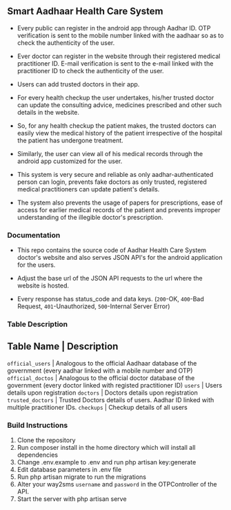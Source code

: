 ## Smart Aadhaar Health Care System

* Every public can register in the android app through Aadhar ID. OTP verification is sent to the mobile number linked with the aadhaar so as to check the authenticity of the user.

* Ever doctor can register in the website through their registered medical practitioner ID. E-mail verification is sent to the e-mail linked with the practitioner ID to check the authenticity of the user.

* Users can add trusted doctors in their app. 

* For every health checkup the user undertakes, his/her trusted doctor can update the consulting advice, medicines prescribed and other such details in the  website. 

* So, for any health checkup the patient makes, the trusted doctors can easily view the medical history of the patient irrespective of the hospital the patient has undergone treatment. 

* Similarly, the user can view all of his medical records through the android app customized for the user.

* This system is very secure and reliable as only aadhar-authenticated person can login, prevents fake doctors as only trusted, registered medical practitioners can update patient's details. 

* The system also prevents the usage of papers for prescriptions, ease of access for earlier medical records of the patient and prevents improper understanding of the illegible doctor's prescription. 


### Documentation

* This repo contains the source code of Aadhar Health Care System doctor's website and also serves JSON API's for the android application for the users.

* Adjust the base url of the JSON API requests to the url where the website is hosted.

* Every response has status_code and data keys. (`200`-OK, `400`-Bad Request, `401`-Unauthorized, `500`-Internal Server Error)

### Table Description

Table Name        |  Description
-----------------------------------------------------------------------------------------------------------------------------------
`official_users`  | Analogous to the official Aadhaar database of the government (every aadhar linked with a mobile number and OTP)
`official_doctos` | Analogous to the official doctor database of the government (every doctor linked with registed practitioner ID)
`users`           | Users details upon registration
`doctors`         | Doctors details upon registration
`trusted_doctors` | Trusted Doctors details of users. Aadhar ID linked with multiple practitioner IDs.
`checkups`        | Checkup details of all users

### Build Instructions

1. Clone the repository
2. Run composer install in the home directory which will install all dependencies
3. Change .env.example to .env and run php artisan key:generate
4. Edit database parameters in .env file
5. Run php artisan migrate to run the migrations
6. Alter your way2sms `username` and `password` in the OTPController of the API.
7. Start the server with php artisan serve
 